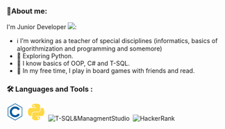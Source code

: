 ### 🦝About me:

I'm Junior Developer <img src="https://media.giphy.com/media/LU5Bi4kbqJOFPpSmyF/giphy.gif" width="30">:

- :information_source: I’m working as a teacher of special disciplines (informatics, basics of algorithmization and programming and somemore)
- :ledger: Exploring Python.
- :brain: I know basics of OOP, C# and T-SQL.
- :game_die: In my free time, I play in board games with friends and read.

### :hammer_and_wrench: Languages and Tools :
<div>
<img src="https://github.com/devicons/devicon/blob/master/icons/c/c-line.svg" title="C#" alt="C#" width="40" height="40"/>&nbsp;
<img src="https://github.com/devicons/devicon/blob/master/icons/python/python-plain.svg" title="Python" alt="Python" width="40" height="40"/>&nbsp;
<img src="https://github.com/benc-uk/icon-collection/blob/master/logos/logo_sql.svg" title="T-SQL&ManagmentStudio" alt="T-SQL&ManagmentStudio" width="40" height="40" "backgraungd=white"/>&nbsp;
<img src="https://github.com/iymtee/icons/blob/361fdebcae53eb23751e3fadba11be2f6d8b84c7/hackerrank.svg" title="HackerRank" alt="HackerRank" width="40" height="40" "backgraungd=white" href="https://www.hackerrank.com/iymtree?hr_r=1"/>&nbsp;
</div>
